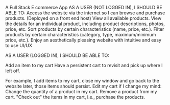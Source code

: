 A Full Stack E commerce App 
AS A USER (NOT LOGGED IN), I SHOULD BE ABLE TO:
Access the website via the internet so I can browse and purchase products. (Deployed on a front end host)
View all available products.
View the details for an individual product, including product descriptions, photos, price, etc.
Sort products by certain characteristics (name, price, etc.).
Filter products by certain characteristics (category, type, maximum/minimum price, etc.).
Enjoy an aesthetically pleasing website with intuitive and easy to use UI/UX

AS A USER (LOGGED IN), I SHOULD BE ABLE TO:

Add an item to my cart
Have a persistent cart to revisit and pick up where I left off.

For example, I add items to my cart, close my window and go back to the website later, those items should persist.
Edit my cart if I change my mind:
Change the quantity of a product in my cart.
Remove a product from my cart.
"Check out" the items in my cart, i.e., purchase the products.
